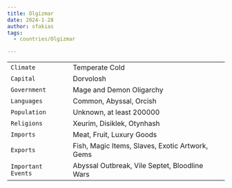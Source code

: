 ```yaml
---
title: Olgizmar
date: 2024-1-28
author: sfakias
tags:
  - countries/Olgizmar

---
```

| | |
| --- | --- |
| `Climate` | Temperate Cold |
| `Capital` | Dorvolosh |
| `Government` | Mage and Demon Oligarchy |
| `Languages` | Common, Abyssal, Orcish |
| `Population` | Unknown, at least 200000 |
| `Religions` | Xeurim, Disiklek, Otynhash |
| `Imports` | Meat, Fruit, Luxury Goods |
| `Exports` | Fish, Magic Items, Slaves, Exotic Artwork, Gems |
| `Important Events` | Abyssal Outbreak, Vile Septet, Bloodline Wars |
